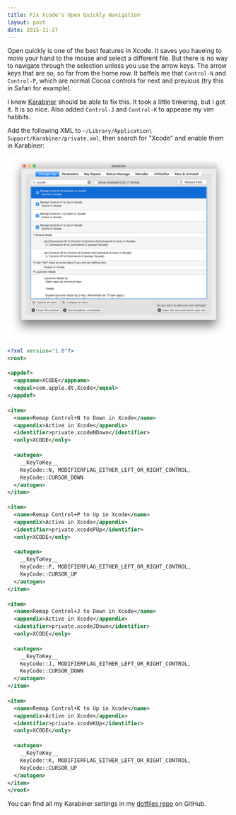 ```yaml
---
title: Fix Xcode's Open Quickly Navigation
layout: post
date: 2015-11-27
---
```


Open quickly is one of the best features in Xcode. It saves you haveing to move your hand to the mouse and select a different file. But there is no way to navigate through the selection unless you use the arrow keys. The arrow keys that are so, so far from the home row. It baffels me that `Control-N` and `Control-P`, which are normal Cocoa controls for next and previous (try this in Safari for example).

I knew [Karabiner](https://pqrs.org/osx/karabiner/index.html.en) should be able to fix this. It took a little tinkering, but I got it. It is so nice. Also added `Control-J` and `Control-K` to appease my vim habbits.

Add the following XML to `~/Library/Application\ Support/Karabiner/private.xml`, then search for "Xcode" and enable them in Karabiner:

![karabiner](/images/karabiner-xcode.png)

```xml
<?xml version="1.0"?>
<root>

<appdef>
  <appname>XCODE</appname>
  <equal>com.apple.dt.Xcode</equal>
</appdef>

<item>
  <name>Remap Control+N to Down in Xcode</name>
  <appendix>Active in Xcode</appendix>
  <identifier>private.xcodeNDown</identifier>
  <only>XCODE</only>

  <autogen>
    __KeyToKey__
    KeyCode::N, MODIFIERFLAG_EITHER_LEFT_OR_RIGHT_CONTROL,
    KeyCode::CURSOR_DOWN
  </autogen>
</item>

<item>
  <name>Remap Control+P to Up in Xcode</name>
  <appendix>Active in Xcode</appendix>
  <identifier>private.xcodePUp</identifier>
  <only>XCODE</only>

  <autogen>
    __KeyToKey__
    KeyCode::P, MODIFIERFLAG_EITHER_LEFT_OR_RIGHT_CONTROL,
    KeyCode::CURSOR_UP
  </autogen>
</item>

<item>
  <name>Remap Control+J to Down in Xcode</name>
  <appendix>Active in Xcode</appendix>
  <identifier>private.xcodeJDown</identifier>
  <only>XCODE</only>

  <autogen>
    __KeyToKey__
    KeyCode::J, MODIFIERFLAG_EITHER_LEFT_OR_RIGHT_CONTROL,
    KeyCode::CURSOR_DOWN
  </autogen>
</item>

<item>
  <name>Remap Control+K to Up in Xcode</name>
  <appendix>Active in Xcode</appendix>
  <identifier>private.xcodeKUp</identifier>
  <only>XCODE</only>

  <autogen>
    __KeyToKey__
    KeyCode::K, MODIFIERFLAG_EITHER_LEFT_OR_RIGHT_CONTROL,
    KeyCode::CURSOR_UP
  </autogen>
</item>
</root>
```

You can find all my Karabiner settings in my [dotfiles repo](https://github.com/csexton/dotfiles/tree/master/karabiner) on GitHub.

